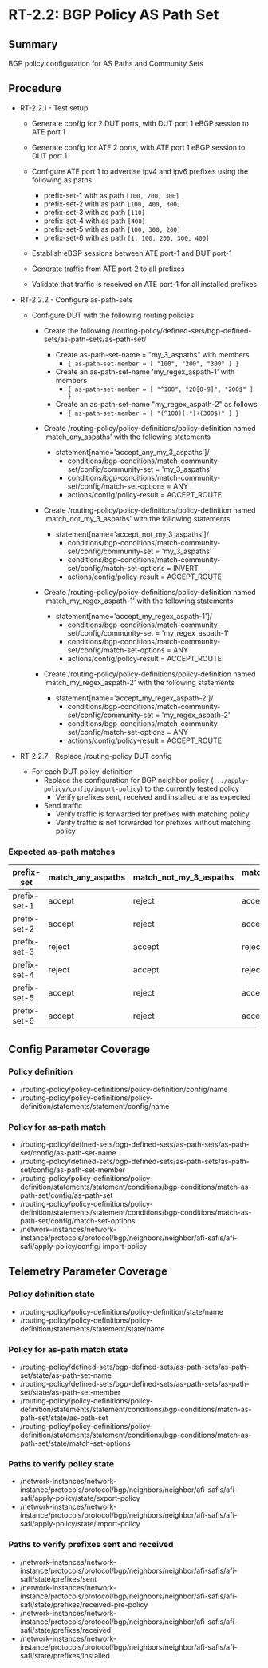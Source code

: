 # RT-2.2: BGP Policy AS Path Set

## Summary

BGP policy configuration for AS Paths and Community Sets

## Procedure

* RT-2.2.1 - Test setup
  * Generate config for 2 DUT ports, with DUT port 1 eBGP session to ATE port 1

  * Generate config for ATE 2 ports, with ATE port 1 eBGP session to DUT port 1

  * Configure ATE port 1 to advertise ipv4 and ipv6 prefixes using the following as paths
    * prefix-set-1 with as path `[100, 200, 300]`
    * prefix-set-2 with as path `[100, 400, 300]`
    * prefix-set-3 with as path `[110]`
    * prefix-set-4 with as path `[400]`
    * prefix-set-5 with as path `[100, 300, 200]`
    * prefix-set-6 with as path `[1, 100, 200, 300, 400]`

  * Establish eBGP sessions between ATE port-1 and DUT port-1
  * Generate traffic from ATE port-2 to all prefixes
  * Validate that traffic is received on ATE port-1 for all installed prefixes

* RT-2.2.2 - Configure as-path-sets
  * Configure DUT with the following routing policies
    * Create the following /routing-policy/defined-sets/bgp-defined-sets/as-path-sets/as-path-set/
      * Create as-path-set-name = "my_3_aspaths" with members
        * `{ as-path-set-member = [ "100", "200", "300" ] }`
      * Create an as-path-set-name 'my_regex_aspath-1' with members
        * `{ as-path-set-member = [ "^100", "20[0-9]", "200$" ] }`
      * Create an as-path-set-name "my_regex_aspath-2" as follows
        * `{ as-path-set-member = [ "(^100)(.*)+(300$)" ] }`

    * Create /routing-policy/policy-definitions/policy-definition named 'match_any_aspaths' with the following statements
      * statement[name='accept_any_my_3_aspaths']/
        * conditions/bgp-conditions/match-community-set/config/community-set = 'my_3_aspaths'
        * conditions/bgp-conditions/match-community-set/config/match-set-options = ANY
        * actions/config/policy-result = ACCEPT_ROUTE

    * Create /routing-policy/policy-definitions/policy-definition named 'match_not_my_3_aspaths' with the following statements
      * statement[name='accept_not_my_3_aspaths']/
        * conditions/bgp-conditions/match-community-set/config/community-set = 'my_3_aspaths'
        * conditions/bgp-conditions/match-community-set/config/match-set-options = INVERT
        * actions/config/policy-result = ACCEPT_ROUTE

    * Create /routing-policy/policy-definitions/policy-definition named 'match_my_regex_aspath-1' with the following statements
      * statement[name='accept_my_regex_aspath-1']/
        * conditions/bgp-conditions/match-community-set/config/community-set = 'my_regex_aspath-1'
        * conditions/bgp-conditions/match-community-set/config/match-set-options = ANY
        * actions/config/policy-result = ACCEPT_ROUTE

    * Create /routing-policy/policy-definitions/policy-definition named 'match_my_regex_aspath-2' with the following statements
      * statement[name='accept_my_regex_aspath-2']/
        * conditions/bgp-conditions/match-community-set/config/community-set = 'my_regex_aspath-2'
        * conditions/bgp-conditions/match-community-set/config/match-set-options = ANY
        * actions/config/policy-result = ACCEPT_ROUTE

* RT-2.2.7 - Replace /routing-policy DUT config 
  * For each DUT policy-definition
    * Replace the configuration for BGP neighbor policy (`.../apply-policy/config/import-policy`) to the currently tested policy
      * Verify prefixes sent, received and installed are as expected
    * Send traffic
      * Verify traffic is forwarded for prefixes with matching policy
      * Verify traffic is not forwarded for prefixes without matching policy

### Expected as-path matches

| prefix-set   | match_any_aspaths | match_not_my_3_aspaths | match_my_regex_aspath-1 | my_regex_aspath-2 |
| ------------ | ----------------- | ---------------------- | ----------------------- | ----------------- |
| prefix-set-1 | accept            | reject                 | accept                  | accept            |
| prefix-set-2 | accept            | reject                 | accept                  | accept            |
| prefix-set-3 | reject            | accept                 | reject                  | reject            |
| prefix-set-4 | reject            | accept                 | reject                  | reject            |
| prefix-set-5 | accept            | reject                 | accept                  | reject            |
| prefix-set-6 | accept            | reject                 | accept                  | reject            |

## Config Parameter Coverage

### Policy definition

* /routing-policy/policy-definitions/policy-definition/config/name
* /routing-policy/policy-definitions/policy-definition/statements/statement/config/name

### Policy for as-path match

* /routing-policy/defined-sets/bgp-defined-sets/as-path-sets/as-path-set/config/as-path-set-name
* /routing-policy/defined-sets/bgp-defined-sets/as-path-sets/as-path-set/config/as-path-set-member
* /routing-policy/policy-definitions/policy-definition/statements/statement/conditions/bgp-conditions/match-as-path-set/config/as-path-set
* /routing-policy/policy-definitions/policy-definition/statements/statement/conditions/bgp-conditions/match-as-path-set/config/match-set-options
* /network-instances/network-instance/protocols/protocol/bgp/neighbors/neighbor/afi-safis/afi-safi/apply-policy/config/
import-policy

## Telemetry Parameter Coverage

### Policy definition state

* /routing-policy/policy-definitions/policy-definition/state/name
* /routing-policy/policy-definitions/policy-definition/statements/statement/state/name

### Policy for as-path match state

* /routing-policy/defined-sets/bgp-defined-sets/as-path-sets/as-path-set/state/as-path-set-name
* /routing-policy/defined-sets/bgp-defined-sets/as-path-sets/as-path-set/state/as-path-set-member
* /routing-policy/policy-definitions/policy-definition/statements/statement/conditions/bgp-conditions/match-as-path-set/state/as-path-set
* /routing-policy/policy-definitions/policy-definition/statements/statement/conditions/bgp-conditions/match-as-path-set/state/match-set-options

### Paths to verify policy state

* /network-instances/network-instance/protocols/protocol/bgp/neighbors/neighbor/afi-safis/afi-safi/apply-policy/state/export-policy
* /network-instances/network-instance/protocols/protocol/bgp/neighbors/neighbor/afi-safis/afi-safi/apply-policy/state/import-policy

### Paths to verify prefixes sent and received

* /network-instances/network-instance/protocols/protocol/bgp/neighbors/neighbor/afi-safis/afi-safi/state/prefixes/sent
* /network-instances/network-instance/protocols/protocol/bgp/neighbors/neighbor/afi-safis/afi-safi/state/prefixes/received-pre-policy
* /network-instances/network-instance/protocols/protocol/bgp/neighbors/neighbor/afi-safis/afi-safi/state/prefixes/received
* /network-instances/network-instance/protocols/protocol/bgp/neighbors/neighbor/afi-safis/afi-safi/state/prefixes/installed
